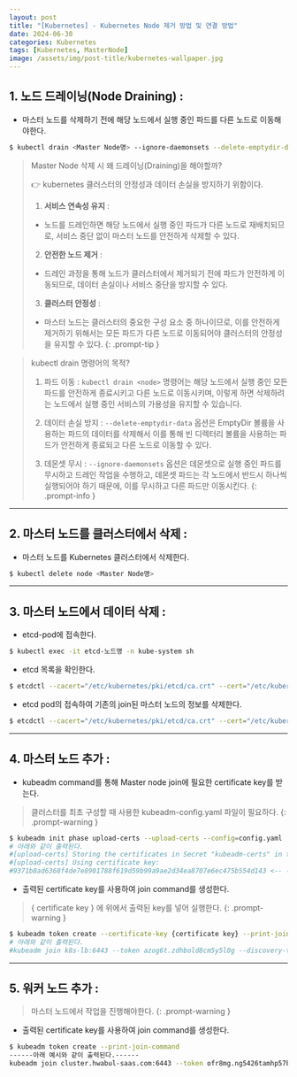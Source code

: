 ```yaml
---
layout: post
title: "[Kubernetes] - Kubernetes Node 제거 방법 및 연결 방법"
date: 2024-06-30
categories: Kubernetes
tags: [Kubernetes, MasterNode]
image: /assets/img/post-title/kubernetes-wallpaper.jpg
---
```



## 1. 노드 드레이닝(Node Draining) :
- 마스터 노드를 삭제하기 전에 해당 노드에서 실행 중인 파드를 다른 노드로 이동해야한다.
``` bash
$ kubectl drain <Master Node명> --ignore-daemonsets --delete-emptydir-data
```

>Master Node 삭제 시 왜 드레이닝(Draining)을 해야할까?
>
>👉 kubernetes 클러스터의 안정성과 데이터 손실을 방지하기 위함이다.
>
>1. **서비스 연속성 유지** :
>- 노드를 드레인하면 해당 노드에서 실행 중인 파드가 다른 노드로 재배치되므로, 서비스 중단 없이 마스터 노드를 안전하게 삭제할 수 있다.
>
>2. **안전한 노드 제거** :
>- 드레인 과정을 통해 노드가 클러스터에서 제거되기 전에 파드가 안전하게 이동되므로, 데이터 손실이나 서비스 중단을 방지할 수 있다.
>
>3. **클러스터 안정성** :
> - 마스터 노드는 클러스터의 중요한 구성 요소 중 하나이므로, 이를 안전하게 제거하기 위해서는 모든 파드가 다른 노드로 이동되어야 클러스터의 안정성을 유지할 수 있다.
{: .prompt-tip }

> kubectl drain 명령어의 목적?
>1. 파드 이동 :
>`kubectl drain <node>` 명령어는 해당 노드에서 실행 중인 모든 파드를 안전하게 종료시키고 다른 노드로 이동시키며, 이렇게 하면 삭제하려는 노드에서 실행 중인 서비스의 가용성을 유지할 수 있습니다.
>
>2. 데이터 손실 방지 :
>`--delete-emptydir-data` 옵션은 EmptyDir 볼륨을 사용하는 파드의 데이터를 삭제해서 이를 통해 빈 디렉터리 볼륨을 사용하는 파드가 안전하게 종료되고 다른 노드로 이동할 수 있다.
>
>3. 데몬셋 무시 :
>`--ignore-daemonsets` 옵션은 데몬셋으로 실행 중인 파드를 무시하고 드레인 작업을 수행하고, 데몬셋 파드는 각 노드에서 반드시 하나씩 실행되어야 하기 때문에, 이를 무시하고 다른 파드만 이동시킨다.
{: .prompt-info }

* * *   

## 2. 마스터 노드를 클러스터에서 삭제 :
- 마스터 노드를 Kubernetes 클러스터에서 삭제한다.
```bash
$ kubectl delete node <Master Node명>
```

* * *

## 3. 마스터 노드에서 데이터 삭제 :
- etcd-pod에 접속한다.
```bash
$ kubectl exec -it etcd-노드명 -n kube-system sh
```

- etcd 목록을 확인한다.
```bash
$ etcdctl --cacert="/etc/kubernetes/pki/etcd/ca.crt" --cert="/etc/kubernetes/pki/etcd/server.crt" --key="/etc/kubernetes/pki/etcd/server.key" member list
```

- etcd pod의 접속하여 기존의 join된 마스터 노드의 정보를 삭제한다.
```bash
$ etcdctl --cacert="/etc/kubernetes/pki/etcd/ca.crt" --cert="/etc/kubernetes/pki/etcd/server.crt" --key="/etc/kubernetes/pki/etcd/server.key" member remove <1열의ID값>
```

* * *

## 4. 마스터 노드 추가 :
- kubeadm command를 통해 Master node join에 필요한 certificate key를 받는다.

> 클러스터를 최초 구성할 때 사용한 kubeadm-config.yaml 파일이 필요하다.
{: .prompt-warning }

```bash
$ kubeadm init phase upload-certs --upload-certs --config=config.yaml
# 아래와 같이 출력된다.
#[upload-certs] Storing the certificates in Secret "kubeadm-certs" in the "kube-system" Namespace
#[upload-certs] Using certificate key:
#9371b8ad6368f4de7e8901788f619d59b99a9ae2d34ea8707e6ec475b554d143 <-- 복사
```

- 출력된 certificate key를 사용하여 join command를 생성한다.

> { certificate key } 에 위에서 출력된 key를 넣어 실행한다.
{: .prompt-warning }

```bash
$ kubeadm token create --certificate-key {certificate key} --print-join-command
# 아래와 같이 출력된다.
#kubeadm join k8s-lb:6443 --token azog6t.zdhbold8cm5y5l0g --discovery-token-ca-cert-hash sha256:8da0a0a22f03adb6f5c8472ea7a06a5a31e12cbe9097ed5dce99abb861eb9db6 --control-plane --certificate-key 9371b8ad6368f4de7e8901788f619d59b99a9ae2d34ea8707e6ec475b554d143
```

* * *

## 5. 워커 노드 추가 :
> 마스터 노드에서 작업을 진행해야한다.
{: .prompt-warning }

- 출력된 certificate key를 사용하여 join command를 생성한다.
```bash
$ kubeadm token create --print-join-command
------아래 예시와 같이 출력된다.------
kubeadm join cluster.hwabul-saas.com:6443 --token ofr8mg.ng5426tamhp57b5h --discovery-token-ca-cert-hash sha256:a140170a070e861d88373
```